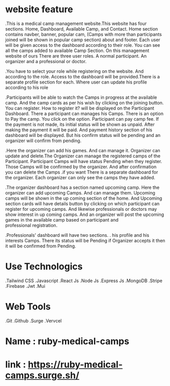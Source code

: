 # website feature

.This is a medical camp management website.This website has four sections.  Home, Dashboard, Available Camp, and Contact.  Home section contains navber, banner, popular cam, (Camps with more than participants joined will be shown in popular camp section) about and footer.  Each user will be given access to the dashboard according to their role.  You can see all the camps added to available Camp Section. On this management website of ours There are three user roles.  A normal participant.  An organizer and a professional or doctor.

.You have to select your role while registering on the website. And according to the role. Access to the dashboard will be provided.There is a separate profile section for each.  Where user can update his profile according to his role

.Participants will be able to watch the Camps in progress at the available camp.  And the camp cards as per his wish by clicking on the joining button.  You can register.  How to register it?  will be displayed on the Participant Dashboard.  There a participant can manages his Camps.  There is an option to Pay the camp.  You click on the option.  Participant can pay camp fee.  If the payment is not made, its initial status will be shown as unpaid.  After making the payment it will be paid.  And payment history section of his dashboard will be displayed.  But his confirm status will be pending and an organizer will confirm from pending.

.Here the organizer can add his games.  And can manage it.  Organizer can update and delete.The Organizer can manage the registered camps of the Participant.  Participant Camps will have status Pending when they register.  Those Camps will be confirmed by the organizer.  And after confirmation you can delete the Camps .if you want  There is a separate dashboard for the organizer.  Each organizer can only see the camps they have added.

.The organizer dashboard has a section named upcoming camp.  Here the organizer can add upcoming Camps.  And can manage them.  Upcoming camps will be shown in the up coming section of the home.  And Upcoming section cards will have details button by clicking on which participant can register for upcoming camps.  And likewise professionals or doctors may show interest in up coming camps.  And an organizer will post the upcoming games in the available camp based on participant and professional registration.

.Professionals' dashboard will have two sections. . his profile and his interests Camps.  There its status will be Pending if Organizer accepts it then it will be confirmed from Pending.

# Use Technologics 
.Tailwind CSS .Javascript .React Js .Node Js .Express Js .MongoDB .Stripe .Firebase .Jwt .Mui

# Web Tools
.Git .Github .Surge .Vervcel



# Name : ruby-medical-camps
# link : https://ruby-medical-camps.surge.sh/
